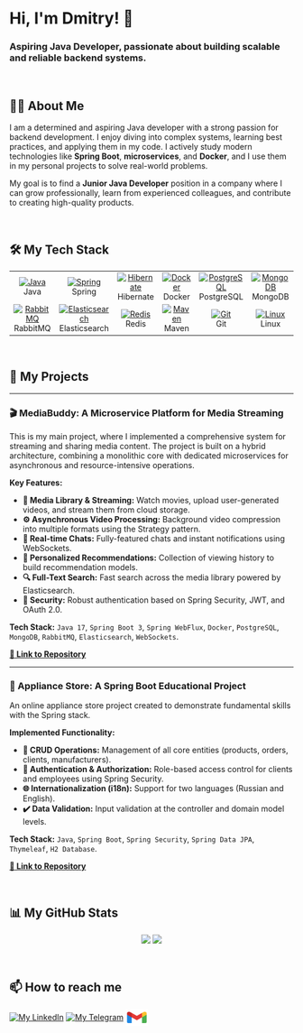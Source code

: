 # Hi, I'm Dmitry! 👋

### Aspiring Java Developer, passionate about building scalable and reliable backend systems.

<br>

## 🙋‍♂️ About Me

I am a determined and aspiring Java developer with a strong passion for backend development. I enjoy diving into complex systems, learning best practices, and applying them in my code. I actively study modern technologies like **Spring Boot**, **microservices**, and **Docker**, and I use them in my personal projects to solve real-world problems.

My goal is to find a **Junior Java Developer** position in a company where I can grow professionally, learn from experienced colleagues, and contribute to creating high-quality products.

<br>

## 🛠 My Tech Stack

<table>
  <tr>
    <td align="center" width="96">
      <a href="#-my-projects">
        <img src="https://skillicons.dev/icons?i=java" width="48" height="48" alt="Java" />
      </a>
      <br>Java
    </td>
    <td align="center" width="96">
      <a href="#-my-projects">
        <img src="https://skillicons.dev/icons?i=spring" width="48" height="48" alt="Spring" />
      </a>
      <br>Spring
    </td>
    <td align="center" width="96">
      <a href="#-my-projects">
        <img src="https://skillicons.dev/icons?i=hibernate" width="48" height="48" alt="Hibernate" />
      </a>
      <br>Hibernate
    </td>
     <td align="center" width="96">
      <a href="#-my-projects">
        <img src="https://skillicons.dev/icons?i=docker" width="48" height="48" alt="Docker" />
      </a>
      <br>Docker
    </td>
    <td align="center" width="96">
      <a href="#-my-projects">
        <img src="https://skillicons.dev/icons?i=postgres" width="48" height="48" alt="PostgreSQL" />
      </a>
      <br>PostgreSQL
    </td>
    <td align="center" width="96">
      <a href="#-my-projects">
        <img src="https://skillicons.dev/icons?i=mongodb" width="48" height="48" alt="MongoDB" />
      </a>
      <br>MongoDB
    </td>
  </tr>
  <tr>
    <td align="center"width="96">
      <a href="#-my-projects">
        <img src="https://user-images.githubusercontent.com/25181517/183896055-c31a92fa-2550-4175-b36c-22340576a350.png" width="48" height="48" alt="RabbitMQ" />
      </a>
      <br>RabbitMQ
    </td>
    <td align="center" width="96">
      <a href="#-my-projects" >
        <img src="https://skillicons.dev/icons?i=elasticsearch" width="48" height="48" alt="Elasticsearch" />
      </a>
      <br>Elasticsearch
    </td>
    <td align="center" width="96">
      <a href="#-my-projects" >
        <img src="https://skillicons.dev/icons?i=redis" width="48" height="48" alt="Redis" />
      </a>
      <br>Redis
    </td>
    <td align="center" width="96">
      <a href="#-my-projects">
        <img src="https://skillicons.dev/icons?i=maven" width="48" height="48" alt="Maven" />
      </a>
      <br>Maven
    </td>
    <td align="center" width="96">
      <a href="#-my-projects" >
        <img src="https://skillicons.dev/icons?i=git" width="48" height="48" alt="Git" />
      </a>
      <br>Git
    </td>
     <td align="center" width="96">
      <a href="#-my-projects" >
        <img src="https://skillicons.dev/icons?i=linux" width="48" height="48" alt="Linux" />
      </a>
      <br>Linux
    </td>
  </tr>
</table>

<br>

## 🚀 My Projects

---

### 🎬 MediaBuddy: A Microservice Platform for Media Streaming

This is my main project, where I implemented a comprehensive system for streaming and sharing media content. The project is built on a hybrid architecture, combining a monolithic core with dedicated microservices for asynchronous and resource-intensive operations.

**Key Features:**
* **🎥 Media Library & Streaming:** Watch movies, upload user-generated videos, and stream them from cloud storage.
* **⚙️ Asynchronous Video Processing:** Background video compression into multiple formats using the Strategy pattern.
* **💬 Real-time Chats:** Fully-featured chats and instant notifications using WebSockets.
* **🤖 Personalized Recommendations:** Collection of viewing history to build recommendation models.
* **🔍 Full-Text Search:** Fast search across the media library powered by Elasticsearch.
* **🔐 Security:** Robust authentication based on Spring Security, JWT, and OAuth 2.0.

**Tech Stack:** `Java 17`, `Spring Boot 3`, `Spring WebFlux`, `Docker`, `PostgreSQL`, `MongoDB`, `RabbitMQ`, `Elasticsearch`, `WebSockets`.

**[🔗 Link to Repository](https://github.com/DmitriyGrachev/MediaBuddy)**

---

### 🏪 Appliance Store: A Spring Boot Educational Project

An online appliance store project created to demonstrate fundamental skills with the Spring stack.

**Implemented Functionality:**
* **🔩 CRUD Operations:** Management of all core entities (products, orders, clients, manufacturers).
* **🔐 Authentication & Authorization:** Role-based access control for clients and employees using Spring Security.
* **🌐 Internationalization (i18n):** Support for two languages (Russian and English).
* **✔️ Data Validation:** Input validation at the controller and domain model levels.

**Tech Stack:** `Java`, `Spring Boot`, `Spring Security`, `Spring Data JPA`, `Thymeleaf`, `H2 Database`.

**[🔗 Link to Repository](https://github.com/DmitriyGrachev/ApplianceStore-Epam-)**

<br>

## 📊 My GitHub Stats

<p align="center">
  <img height="150em" src="https://github-readme-stats.vercel.app/api?username=DmitriyGrachev&show_icons=true&theme=gotham&include_all_commits=true&count_private=true"/>
  <img height="150em" src="https://github-readme-stats.vercel.app/api/top-langs/?username=DmitriyGrachev&layout=compact&langs_count=7&theme=gotham"/>
</p>

<br>

## 📫 How to reach me

<p align="left">
<a href="https://www.linkedin.com/in/dmitriy-grachev-788884244/" target="blank"><img align="center" src="https://raw.githubusercontent.com/rahuldkjain/github-profile-readme-generator/master/src/images/icons/Social/linked-in-alt.svg" alt="My LinkedIn" height="30" width="40" /></a>
<a href="https://t.me/Dmitriy_Hrachev" target="blank"><img align="center" src="https://raw.githubusercontent.com/rahuldkjain/github-profile-readme-generator/master/src/images/icons/Social/telegram.svg" alt="My Telegram" height="30" width="40" /></a>
<a href="mailto:dimagrache@gmail.com" target="blank"><img align="center" src="https://raw.githubusercontent.com/rahuldkjain/github-profile-readme-generator/master/src/images/icons/Social/gmail.svg" alt="My Email" height="30" width="40" /></a>
</p>
